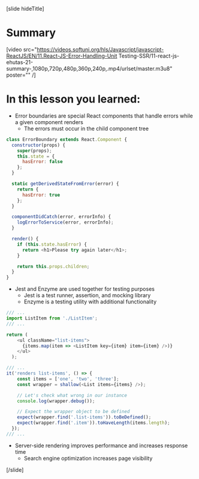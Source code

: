[slide hideTitle]
# Summary

[video src="https://videos.softuni.org/hls/Javascript/javascript-ReactJS/EN/11.React-JS-Error-Handling-Unit Testing-SSR/11-react-js-ehutas-21-summary-,1080p,720p,480p,360p,240p,.mp4/urlset/master.m3u8" poster="" /]

# In this lesson you learned:

- Error boundaries are special React components that handle errors while a given component renders
  - The errors must occur in the child component tree

```js
class ErrorBoundary extends React.Component {
  constructor(props) {
    super(props);
    this.state = { 
      hasError: false
    };
  }

  static getDerivedStateFromError(error) {
    return { 
      hasError: true
    };
  }

  componentDidCatch(error, errorInfo) {
    logErrorToService(error, errorInfo);
  }

  render() {
    if (this.state.hasError) {
      return <h1>Please try again later</h1>;
    }

    return this.props.children; 
  }
}
```


- Jest and Enzyme are used together for testing purposes
  - Jest is a test runner, assertion, and mocking library
  - Enzyme is a testing utility with additional functionality

```js
/// ...
import ListItem from './ListItem';
/// ...

return (
    <ul className="list-items">
      {items.map(item => <ListItem key={item} item={item} />)}
    </ul>
  );
```

```js
/// ...
it('renders list-items', () => {
    const items = ['one', 'two', 'three'];
    const wrapper = shallow(<List items={items} />);

    // Let's check what wrong in our instance
    console.log(wrapper.debug());

    // Expect the wrapper object to be defined
    expect(wrapper.find('.list-items')).toBeDefined();
    expect(wrapper.find('.item')).toHaveLength(items.length);
  });
/// ...

```
- Server\-side rendering improves performance and increases response time
  - Search engine optimization increases page visibility


[/slide]

